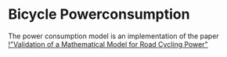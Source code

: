 # Bicycle Powerconsumption

The power consumption model is an implementation of the paper [!"Validation of a Mathematical Model for Road Cycling Power"](https://www.researchgate.net/publication/279937184_Validation_of_a_Mathematical_Model_for_Road_Cycling_Power)